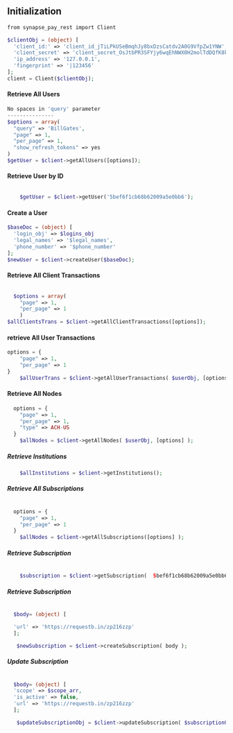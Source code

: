 ## Initialization

```php
from synapse_pay_rest import Client

$clientObj = (object) [
  'client_id:' => 'client_id_jTiLPkUSeBmqhJy8bxDzsCatdv2A0G9VfpZw1YNW',
  'client_secret' => 'client_secret_OsJtbPR3SFYjy6wqEhNWX0H2molTdDQfK8ka9Cip',
  'ip_address' => '127.0.0.1',
  'fingerprint' => '|123456'
];
client = Client($clientObj);
```

#### Retrieve All Users

```php
No spaces in 'query' parameter
---------------
$options = array(
  "query" => 'BillGates',
  "page" => 1,
  "per_page" => 1,
  "show_refresh_tokens" => yes
)
$getUser = $client->getAllUsers([options]);

```

#### Retrieve User by ID

```php

    $getUser = $client->getUser('5bef6f1cb68b62009a5e0bb6');
```

#### Create a User

```php
$baseDoc = (object) [
  'login_obj' => $logins_obj
  'legal_names' => '$legal_names',
  'phone_number' => '$phone_number'
];
$newUser = $client->createUser($baseDoc);
```

#### Retrieve All Client Transactions
```php

  $options = array(
    "page" => 1,
    "per_page" => 1
    )
$allClientsTrans = $client->getAllClientTransactions([options]);
```

#### retrieve All User Transactions
```php
options = {
    "page" => 1,
    "per_page" => 1
}
    $allUserTrans = $client->getAllUserTransactions( $userObj, [options] );
```

#### Retrieve All Nodes

```php
  options = {
    "page" => 1,
    "per_page" => 1,
    "type" => ACH-US
  }
    $allNodes = $client->getAllNodes( $userObj, [options] );
```


##### Retrieve Institutions
```php
    $allInstitutions = $client->getInstitutions();

```

##### Retrieve All Subscriptions
```php

  options = {
    "page" => 1,
    "per_page" => 1
  }
    $allNodes = $client->getAllSubscriptions([options] );

```


##### Retrieve Subscription
```php

    $subscription = $client->getSubscription(  5bef6f1cb68b62009a5e0bb6' );

```

##### Retrieve Subscription
```php  

  $body= (object) [

  'url' => 'https://requestb.in/zp216zzp'
  ];

   $newSubscription = $client->createSubscription( body );

```

##### Update Subscription
```php  

  $body= (object) [
  'scope' => $scope_arr,
  'is_active' => false,
  'url' => 'https://requestb.in/zp216zzp'
  ];

   $updateSubscriptionObj = $client->updateSubscription( $subscriptionObj, $body );

```
